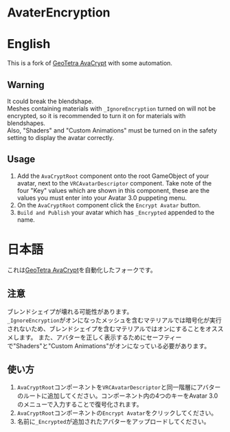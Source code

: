 # AvaterEncryption

# English
This is a fork of [GeoTetr​​a AvaCrypt](https://github.com/rygo6/GTAvaCrypt) with some automation.

## Warning
It could break the blendshape.  
Meshes containing materials with `_IgnoreEncryption` turned on will not be encrypted, so it is recommended to turn it on for materials with blendshapes.  
Also, "Shaders" and "Custom Animations" must be turned on in the safety setting to display the avatar correctly.

## Usage
1. Add the `AvaCryptRoot` component onto the root GameObject of your avatar, next to the `VRCAvatarDescriptor` component. Take note of the four "Key" values which are shown in this component, these are the values you must enter into your Avatar 3.0 puppeting menu.
2. On the `AvaCryptRoot` component click the `Encrypt Avatar` button.
3. `Build and Publish` your avatar which has `_Encrypted` appended to the name.

# 日本語
これは[GeoTetr​​a AvaCrypt](https://github.com/rygo6/GTAvaCrypt)を自動化したフォークです。

## 注意
ブレンドシェイプが壊れる可能性があります。  
`_IgnoreEncryption`がオンになったメッシュを含むマテリアルでは暗号化が実行されないため、ブレンドシェイプを含むマテリアルではオンにすることをオススメします。
また、アバターを正しく表示するためにセーフティーで"Shaders"と"Custom Animations"がオンになっている必要があります。

## 使い方
1. `AvaCryptRoot`コンポーネントを`VRCAvatarDescriptor`と同一階層にアバターのルートに追加してください。コンポーネント内の4つのキーをAvatar 3.0のメニューで入力することで復号化されます。
2. `AvaCryptRoot`コンポーネントの`Encrypt Avatar`をクリックしてください。
3. 名前に`_Encrypted`が追加されたアバターをアップロードしてください。